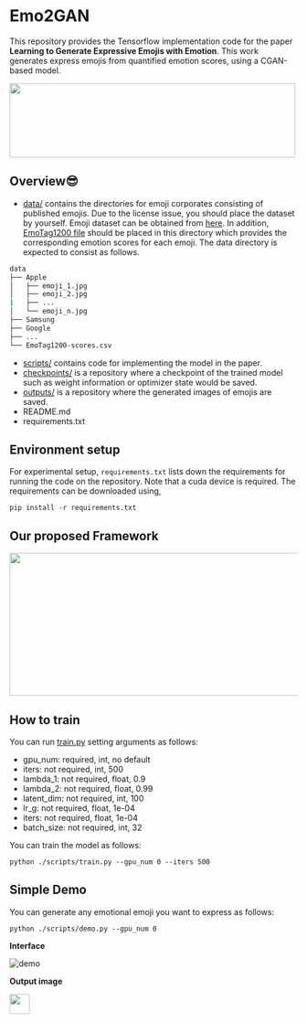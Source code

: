 # Emo2GAN
This repository provides the Tensorflow implementation code for the paper **Learning to Generate Expressive Emojis with Emotion**. This work generates express emojis from quantified emotion scores, using a CGAN-based model.

<!-- ![case_study_example_total_4](https://user-images.githubusercontent.com/63252403/163818058-b14319c4-fb26-420f-b919-7b62ea4d1fd3.jpg) -->
<img src="https://user-images.githubusercontent.com/63252403/163818058-b14319c4-fb26-420f-b919-7b62ea4d1fd3.jpg" width="500" height="130"/>

Overview😎
-------------
* [data/]() contains the directories for emoji corporates consisting of published emojis. Due to the license issue, you should place the dataset by yourself. Emoji dataset can be obtained from [here](https://www.kaggle.com/datasets/subinium/emojiimage-dataset). In addition, [EmoTag1200 file](https://github.com/abushoeb/EmoTag/blob/master/data/EmoTag1200-scores.csv) should be placed in this directory which provides the corresponding emotion scores for each emoji. The data directory is expected to consist as follows.
```bash
data
├── Apple
│   ├── emoji_1.jpg
│   ├── emoji_2.jpg
|   ├── ...
│   └── emoji_n.jpg
├── Samsung 
├── Google
├── ...
└── EmoTag1200-scores.csv 
```
* [scripts/]() contains code for implementing the model in the paper.
* [checkpoints/]() is a repository where a checkpoint of the trained model such as weight information or optimizer state would be saved.
* [outputs/]() is a repository where the generated images of emojis are saved.
* README.md
* requirements.txt

Environment setup
-------------
For experimental setup, ``requirements.txt`` lists down the requirements for running the code on the repository. Note that a cuda device is required.
The requirements can be downloaded using,
```
pip install -r requirements.txt
``` 

Our proposed Framework
-------------
<!-- ![model_architecture_v3](https://user-images.githubusercontent.com/63252403/163816911-515d32e6-0d24-48d3-92d2-f30b16beee7a.png) -->

<img src="https://user-images.githubusercontent.com/63252403/163816911-515d32e6-0d24-48d3-92d2-f30b16beee7a.png" width="600" height="250"/>

How to train
-------------
You can run [train.py]() setting arguments as follows:
 
* gpu_num: required, int, no default
* iters: not required, int, 500
* lambda_1: not required, float, 0.9
* lambda_2: not required, float, 0.99
* latent_dim: not required, int, 100
* lr_g: not required, float, 1e-04
* iters: not required, float, 1e-04
* batch_size: not required, int, 32 

<!-- |Name|Required|Type|Default|
|---|---|---|---|
|gpu_num|Yes|int|-|
|iters|No|int|500|
|lambda_1|No|float|0.9|
|lambda_2|No|float|0.99|
|latent_dim|No|int|100|
|lr_g|No|float|1e-04|
|lr_d|No|float|1e-04| 
|batch_size|No|int|32|  -->


You can train the model as follows:
```
python ./scripts/train.py --gpu_num 0 --iters 500
```  


Simple Demo
-------------
You can generate any emotional emoji you want to express as follows:
```
python ./scripts/demo.py --gpu_num 0
``` 

**Interface**

![demo](https://user-images.githubusercontent.com/63252403/163826964-7404af60-a578-4e7d-a900-04239d8c9921.JPG)

**Output image** 

<img src="https://user-images.githubusercontent.com/63252403/163831915-1da7b5f1-8da8-4ac5-87da-d886f99fbb00.png" width="35" height="35"/> 
